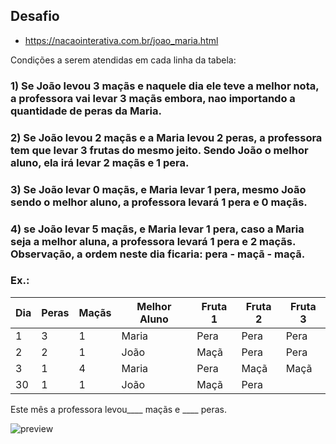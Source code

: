 ## Desafio

- https://nacaointerativa.com.br/joao_maria.html

Condições a serem atendidas em cada linha da tabela:

### 1) Se João levou 3 maçãs e naquele dia ele teve a melhor nota, a professora vai levar 3 maçãs embora, nao importando a quantidade de peras da Maria.

### 2) Se João levou 2 maçãs e a Maria levou 2 peras, a professora tem que levar 3 frutas do mesmo jeito. Sendo João o melhor aluno, ela irá levar 2 maçãs e 1 pera.

### 3) Se João levar 0 maçãs, e Maria levar 1 pera, mesmo João sendo o melhor aluno, a professora levará 1 pera e 0 maçãs.

### 4) se João levar 5 maçãs, e Maria levar 1 pera, caso a Maria seja a melhor aluna, a professora levará 1 pera e 2 maçãs. Observação, a ordem neste dia ficaria: pera - maçã - maçã.

### Ex.:
Dia |	Peras |	Maçãs |	Melhor Aluno |	Fruta 1 |	Fruta 2 |	Fruta 3
-- | -- | -- | ---- | ---- | ---- | ---- 
1 |	3 |	1 |	Maria |	Pera |	Pera |	Pera
2 |	2 |	1 |	João |	Maçã |	Pera |	Pera
3 |	1 |	4 |	Maria |	Pera |	Maçã |	Maçã 
30 |	1 |	1 |	João |	Maçã |	Pera |

Este mês a professora levou____ maçãs e ____ peras.

![preview](https://media.discordapp.net/attachments/935728260262805514/1065036170632900719/image.png?width=421&height=676)
